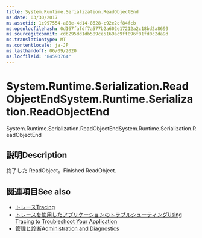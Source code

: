 ```yaml
---
title: System.Runtime.Serialization.ReadObjectEnd
ms.date: 03/30/2017
ms.assetid: 1c997554-a08e-4d14-8628-c92e2cf84fcb
ms.openlocfilehash: 0d167fafdf7a577b2a602e17212a2c18bd2a8699
ms.sourcegitcommit: cdb295dd1db589ce5169ac9ff096f01fd0c2da9d
ms.translationtype: MT
ms.contentlocale: ja-JP
ms.lasthandoff: 06/09/2020
ms.locfileid: "84593764"
---
```

# <a name="systemruntimeserializationreadobjectend"></a><span data-ttu-id="398be-102">System.Runtime.Serialization.ReadObjectEnd</span><span class="sxs-lookup"><span data-stu-id="398be-102">System.Runtime.Serialization.ReadObjectEnd</span></span>
<span data-ttu-id="398be-103">System.Runtime.Serialization.ReadObjectEnd</span><span class="sxs-lookup"><span data-stu-id="398be-103">System.Runtime.Serialization.ReadObjectEnd</span></span>  
  
## <a name="description"></a><span data-ttu-id="398be-104">説明</span><span class="sxs-lookup"><span data-stu-id="398be-104">Description</span></span>  
 <span data-ttu-id="398be-105">終了した ReadObject。</span><span class="sxs-lookup"><span data-stu-id="398be-105">Finished ReadObject.</span></span>  
  
## <a name="see-also"></a><span data-ttu-id="398be-106">関連項目</span><span class="sxs-lookup"><span data-stu-id="398be-106">See also</span></span>

- [<span data-ttu-id="398be-107">トレース</span><span class="sxs-lookup"><span data-stu-id="398be-107">Tracing</span></span>](index.md)
- [<span data-ttu-id="398be-108">トレースを使用したアプリケーションのトラブルシューティング</span><span class="sxs-lookup"><span data-stu-id="398be-108">Using Tracing to Troubleshoot Your Application</span></span>](using-tracing-to-troubleshoot-your-application.md)
- [<span data-ttu-id="398be-109">管理と診断</span><span class="sxs-lookup"><span data-stu-id="398be-109">Administration and Diagnostics</span></span>](../index.md)
